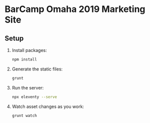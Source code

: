 # BarCamp Omaha 2019 Marketing Site

## Setup

1. Install packages:
    ```bash
    npm install
    ```
1. Generate the static files:
    ```bash
    grunt
    ```
1. Run the server:
    ```bash
    npx eleventy --serve
    ```
1. Watch asset changes as you work:
    ```bash
    grunt watch
    ```
